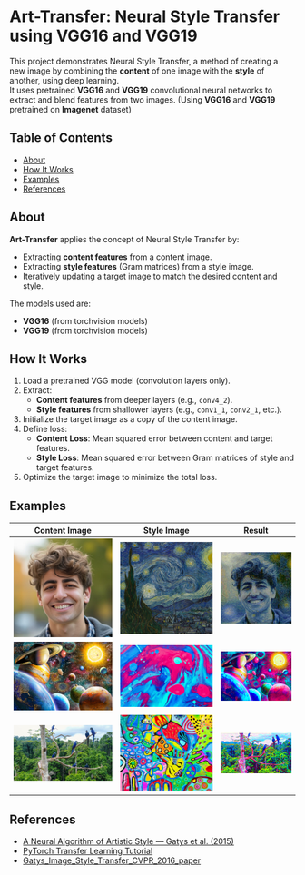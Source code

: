 # Art-Transfer: Neural Style Transfer using VGG16 and VGG19

This project demonstrates Neural Style Transfer, a method of creating a new image by combining the **content** of one image with the **style** of another, using deep learning.  
It uses pretrained **VGG16** and **VGG19** convolutional neural networks to extract and blend features from two images. (Using **VGG16** and **VGG19** pretrained on **Imagenet** dataset)


## Table of Contents

- [About](#about)
- [How It Works](#how-it-works)
- [Examples](#examples)
- [References](#references)


## About

**Art-Transfer** applies the concept of Neural Style Transfer by:

- Extracting **content features** from a content image.
- Extracting **style features** (Gram matrices) from a style image.
- Iteratively updating a target image to match the desired content and style.

The models used are:
- **VGG16** (from torchvision models)
- **VGG19** (from torchvision models)


## How It Works

1. Load a pretrained VGG model (convolution layers only).
2. Extract:
   - **Content features** from deeper layers (e.g., `conv4_2`).
   - **Style features** from shallower layers (e.g., `conv1_1`, `conv2_1`, etc.).
3. Initialize the target image as a copy of the content image.
4. Define loss:
   - **Content Loss**: Mean squared error between content and target features.
   - **Style Loss**: Mean squared error between Gram matrices of style and target features.
5. Optimize the target image to minimize the total loss.


## Examples

| Content Image | Style Image | Result |
|:-------------:|:-----------:|:------:|
| ![content](images/1.jpg) | ![style](images/8.jpg) | ![output](images/9.jpg) |
| ![content](images/2.jpg) | ![style](images/5.jpg) | ![output](images/10.png) |
| ![content](images/4.jpg) | ![style](images/7.jpg) | ![output](images/11.jpg) |

## References

- [A Neural Algorithm of Artistic Style — Gatys et al. (2015)](https://arxiv.org/abs/1508.06576)
- [PyTorch Transfer Learning Tutorial](https://pytorch.org/tutorials/beginner/transfer_learning_tutorial.html)
- [Gatys_Image_Style_Transfer_CVPR_2016_paper](https://www.cv-foundation.org/openaccess/content_cvpr_2016/papers/Gatys_Image_Style_Transfer_CVPR_2016_paper.pdf)
